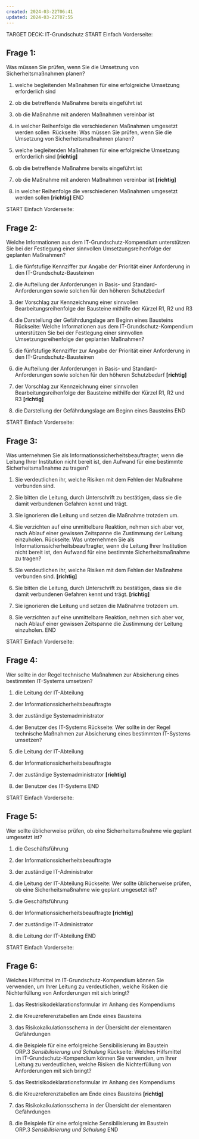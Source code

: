 ```yaml
---
created: 2024-03-22T06:41
updated: 2024-03-22T07:55
---
```

TARGET DECK: IT-Grundschutz
START
Einfach
Vorderseite: 
## Frage 1:

Was müssen Sie prüfen, wenn Sie die Umsetzung von Sicherheitsmaßnahmen planen?

1. welche begleitenden Maßnahmen für eine erfolgreiche Umsetzung erforderlich sind 
2. ob die betreffende Maßnahme bereits eingeführt ist
3. ob die Maßnahme mit anderen Maßnahmen vereinbar ist 
4. in welcher Reihenfolge die verschiedenen Maßnahmen umgesetzt werden sollen 
Rückseite:
Was müssen Sie prüfen, wenn Sie die Umsetzung von Sicherheitsmaßnahmen planen?

1. welche begleitenden Maßnahmen für eine erfolgreiche Umsetzung erforderlich sind **[richtig]**
2. ob die betreffende Maßnahme bereits eingeführt ist
3. ob die Maßnahme mit anderen Maßnahmen vereinbar ist **[richtig]**
4. in welcher Reihenfolge die verschiedenen Maßnahmen umgesetzt werden sollen **[richtig]**
END

START
Einfach
Vorderseite: 
## Frage 2:

Welche Informationen aus dem IT-Grundschutz-Kompendium unterstützen Sie bei der Festlegung einer sinnvollen Umsetzungsreihenfolge der geplanten Maßnahmen?

1. die fünfstufige Kennziffer zur Angabe der Priorität einer Anforderung in den IT-Grundschutz-Bausteinen
2. die Aufteilung der Anforderungen in Basis- und Standard-Anforderungen sowie solchen für den höheren Schutzbedarf 
3. der Vorschlag zur Kennzeichnung einer sinnvollen Bearbeitungsreihenfolge der Bausteine mithilfe der Kürzel R1, R2 und R3 
4. die Darstellung der Gefährdungslage am Beginn eines Bausteins
Rückseite:
Welche Informationen aus dem IT-Grundschutz-Kompendium unterstützen Sie bei der Festlegung einer sinnvollen Umsetzungsreihenfolge der geplanten Maßnahmen?

1. die fünfstufige Kennziffer zur Angabe der Priorität einer Anforderung in den IT-Grundschutz-Bausteinen
2. die Aufteilung der Anforderungen in Basis- und Standard-Anforderungen sowie solchen für den höheren Schutzbedarf **[richtig]**
3. der Vorschlag zur Kennzeichnung einer sinnvollen Bearbeitungsreihenfolge der Bausteine mithilfe der Kürzel R1, R2 und R3 **[richtig]**
4. die Darstellung der Gefährdungslage am Beginn eines Bausteins
END

START
Einfach
Vorderseite: 
## Frage 3:

Was unternehmen Sie als Informationssicherheitsbeauftragter, wenn die Leitung Ihrer Institution nicht bereit ist, den Aufwand für eine bestimmte Sicherheitsmaßnahme zu tragen?

1. Sie verdeutlichen ihr, welche Risiken mit dem Fehlen der Maßnahme verbunden sind. 
2. Sie bitten die Leitung, durch Unterschrift zu bestätigen, dass sie die damit verbundenen Gefahren kennt und trägt. 
3. Sie ignorieren die Leitung und setzen die Maßnahme trotzdem um.
4. Sie verzichten auf eine unmittelbare Reaktion, nehmen sich aber vor, nach Ablauf einer gewissen Zeitspanne die Zustimmung der Leitung einzuholen.
Rückseite:
Was unternehmen Sie als Informationssicherheitsbeauftragter, wenn die Leitung Ihrer Institution nicht bereit ist, den Aufwand für eine bestimmte Sicherheitsmaßnahme zu tragen?

1. Sie verdeutlichen ihr, welche Risiken mit dem Fehlen der Maßnahme verbunden sind. **[richtig]**
2. Sie bitten die Leitung, durch Unterschrift zu bestätigen, dass sie die damit verbundenen Gefahren kennt und trägt. **[richtig]**
3. Sie ignorieren die Leitung und setzen die Maßnahme trotzdem um.
4. Sie verzichten auf eine unmittelbare Reaktion, nehmen sich aber vor, nach Ablauf einer gewissen Zeitspanne die Zustimmung der Leitung einzuholen.
END

START
Einfach
Vorderseite: 
## Frage 4:

Wer sollte in der Regel technische Maßnahmen zur Absicherung eines bestimmten IT-Systems umsetzen?

1. die Leitung der IT-Abteilung
2. der Informationssicherheitsbeauftragte
3. der zuständige Systemadministrator 
4. der Benutzer des IT-Systems
Rückseite:
Wer sollte in der Regel technische Maßnahmen zur Absicherung eines bestimmten IT-Systems umsetzen?

1. die Leitung der IT-Abteilung
2. der Informationssicherheitsbeauftragte
3. der zuständige Systemadministrator **[richtig]**
4. der Benutzer des IT-Systems
END

START
Einfach
Vorderseite: 
## Frage 5:

Wer sollte üblicherweise prüfen, ob eine Sicherheitsmaßnahme wie geplant umgesetzt ist?

1. die Geschäftsführung
2. der Informationssicherheitsbeauftragte 
3. der zuständige IT-Administrator
4. die Leitung der IT-Abteilung
Rückseite:
Wer sollte üblicherweise prüfen, ob eine Sicherheitsmaßnahme wie geplant umgesetzt ist?

1. die Geschäftsführung
2. der Informationssicherheitsbeauftragte **[richtig]**
3. der zuständige IT-Administrator
4. die Leitung der IT-Abteilung
END

START
Einfach
Vorderseite: 
## Frage 6:

Welches Hilfsmittel im IT-Grundschutz-Kompendium können Sie verwenden, um Ihrer Leitung zu verdeutlichen, welche Risiken die Nichterfüllung von Anforderungen mit sich bringt?

1. das Restrisikodeklarationsformular im Anhang des Kompendiums
2. die Kreuzreferenztabellen am Ende eines Bausteins 
3. das Risikokalkulationsschema in der Übersicht der elementaren Gefährdungen
4. die Beispiele für eine erfolgreiche Sensibilisierung im Baustein ORP.3 _Sensibilisierung und Schulung_
Rückseite:
Welches Hilfsmittel im IT-Grundschutz-Kompendium können Sie verwenden, um Ihrer Leitung zu verdeutlichen, welche Risiken die Nichterfüllung von Anforderungen mit sich bringt?

1. das Restrisikodeklarationsformular im Anhang des Kompendiums
2. die Kreuzreferenztabellen am Ende eines Bausteins **[richtig]**
3. das Risikokalkulationsschema in der Übersicht der elementaren Gefährdungen
4. die Beispiele für eine erfolgreiche Sensibilisierung im Baustein ORP.3 _Sensibilisierung und Schulung_
END